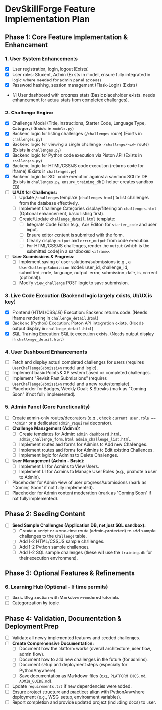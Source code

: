 # DevSkillForge Feature Implementation Plan

## Phase 1: Core Feature Implementation & Enhancement

### 1. User System Enhancements
- [X] User registration, login, logout (Exists)
- [X] User roles: Student, Admin (Exists in model, ensure fully integrated in logic where needed for admin panel access)
- [X] Password hashing, session management (Flask-Login) (Exists)
- [/] User dashboard with progress stats (Basic placeholder exists, needs enhancement for actual stats from completed challenges).

### 2. Challenge Engine
- [X] Challenge Model (Title, Instructions, Starter Code, Language Type, Category) (Exists in `models.py`)
- [X] Backend logic for listing challenges (`/challenges` route) (Exists in `challenges.py`)
- [X] Backend logic for viewing a single challenge (`/challenge/<id>` route) (Exists in `challenges.py`)
- [X] Backend logic for Python code execution via Piston API (Exists in `challenges.py`)
- [X] Backend logic for HTML/CSS/JS code execution (returns code for iframe) (Exists in `challenges.py`)
- [X] Backend logic for SQL code execution against a sandbox SQLite DB (Exists in `challenges.py`, `ensure_training_db()` helper creates sandbox DB)
- [ ] **UI/UX for Challenges:**
    - [ ] Update `/challenges` template (`challenges.html`) to list challenges from the database effectively.
    - [ ] Implement Challenge Categories display/filtering on `challenges.html` (Optional enhancement, basic listing first).
    - [ ] Create/Update `challenge_detail.html` template:
        - [ ] Integrate Code Editor (e.g., Ace Editor) for `starter_code` and user input.
        - [ ] Ensure editor content is submitted with the form.
        - [ ] Clearly display `output` and `error_output` from code execution.
        - [ ] For HTML/CSS/JS challenges, render the `output` (which is the submitted code) in a sandboxed `<iframe>`.
- [ ] **User Submissions & Progress:**
    - [ ] Implement saving of user solutions/submissions (e.g., a `UserChallengeSubmission` model: user_id, challenge_id, submitted_code, language, output, error, submission_date, is_correct (optional)).
    - [ ] Modify `view_challenge` POST logic to save submission.

### 3. Live Code Execution (Backend logic largely exists, UI/UX is key)
- [X] Frontend (HTML/CSS/JS) Execution: Backend returns code. (Needs iframe rendering in `challenge_detail.html`)
- [X] Backend (Python) Execution: Piston API integration exists. (Needs output display in `challenge_detail.html`)
- [X] SQL Training Execution: SQLite execution exists. (Needs output display in `challenge_detail.html`)

### 4. User Dashboard Enhancements
- [ ] Fetch and display actual completed challenges for users (requires `UserChallengeSubmission` model and logic).
- [ ] Implement basic Points & XP system based on completed challenges.
- [ ] Implement "Revisit Past Submissions" (requires `UserChallengeSubmission` model and a new route/template).
- [ ] Placeholder for Badges, Weekly Goals & Streaks (mark as "Coming Soon" if not fully implemented).

### 5. Admin Panel (Core Functionality)
- [ ] Create admin-only routes/decorators (e.g., check `current_user.role == 'Admin'` or a dedicated `admin_required` decorator).
- [ ] **Challenge Management (Admin):**
    - [ ] Create templates for Admin: `admin_dashboard.html`, `admin_challenge_form.html`, `admin_challenge_list.html`.
    - [ ] Implement routes and forms for Admins to Add new Challenges.
    - [ ] Implement routes and forms for Admins to Edit existing Challenges.
    - [ ] Implement logic for Admins to Delete Challenges.
- [ ] **User Management (Admin - Basic):**
    - [ ] Implement UI for Admins to View Users.
    - [ ] Implement UI for Admins to Manage User Roles (e.g., promote a user to Admin).
- [ ] Placeholder for Admin view of user progress/submissions (mark as "Coming Soon" if not fully implemented).
- [ ] Placeholder for Admin content moderation (mark as "Coming Soon" if not fully implemented).

## Phase 2: Seeding Content

- [ ] **Seed Sample Challenges (Application DB, not just SQL sandbox):**
    - [ ] Create a script or a one-time route (admin-protected) to add sample challenges to the `Challenge` table.
    - [ ] Add 1-2 HTML/CSS/JS sample challenges.
    - [ ] Add 1-2 Python sample challenges.
    - [ ] Add 1-2 SQL sample challenges (these will use the `training.db` for their execution environment).

## Phase 3: Optional Features & Refinements

### 6. Learning Hub (Optional - If time permits)
- [ ] Basic Blog section with Markdown-rendered tutorials.
- [ ] Categorization by topic.

## Phase 4: Validation, Documentation & Deployment Prep

- [ ] Validate all newly implemented features and seeded challenges.
- [ ] **Create Comprehensive Documentation:**
    - [ ] Document how the platform works (overall architecture, user flow, admin flow).
    - [ ] Document how to add new challenges in the future (for admins).
    - [ ] Document setup and deployment steps (especially for PythonAnywhere).
    - [ ] Save documentation as Markdown files (e.g., `PLATFORM_DOCS.md`, `ADMIN_GUIDE.md`).
- [ ] Update `requirements.txt` if new dependencies were added.
- [ ] Ensure project structure and practices align with PythonAnywhere deployment (e.g., WSGI setup, environment variables).
- [ ] Report completion and provide updated project (including docs) to user.
